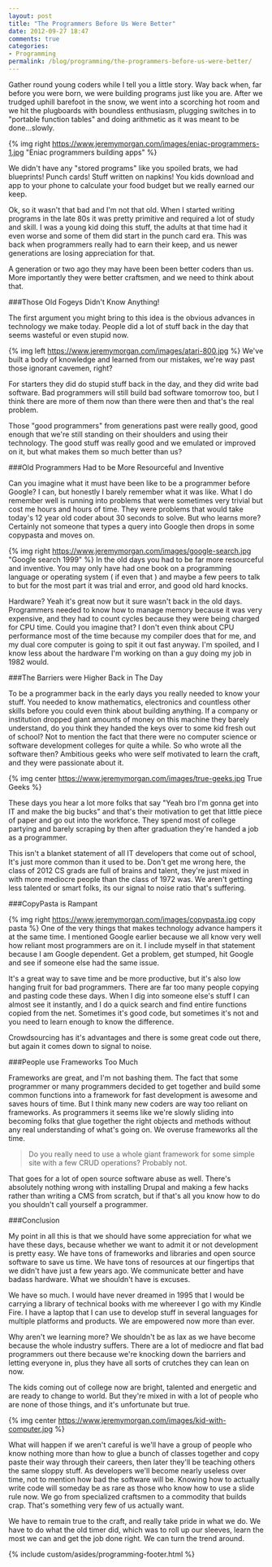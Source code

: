 ```yaml
---
layout: post
title: "The Programmers Before Us Were Better"
date: 2012-09-27 18:47
comments: true
categories: 
- Programming
permalink: /blog/programming/the-programmers-before-us-were-better/
---
```


Gather round young coders while I tell you a little story. Way back when, far before you were born, we were building programs just like you are. After we trudged uphill barefoot in the snow, we went into a scorching hot room and we hit the plugboards with boundless enthusiasm, plugging switches in to "portable function tables" and doing arithmetic as it was meant to be done...slowly. 
<!-- more --> 
{% img right https://www.jeremymorgan.com/images/eniac-programmers-1.jpg "Eniac programmers building apps" %}

We didn't have any "stored programs" like you spoiled brats, we had blueprints! Punch cards! Stuff written on napkins! You kids download and app to your phone to calculate your food budget but we really earned our keep. 

Ok, so it wasn't that bad and I'm not that old. When I started writing programs in the late 80s it was pretty primitive and required a lot of study and skill. I was a young kid doing this stuff, the adults at that time had it even worse and some of them did start in the punch card era. This was back when programmers really had to earn their keep, and us newer generations are losing appreciation for that. 

A generation or two ago they may have been been better coders than us. More importantly they were better craftsmen, and we need to think about that. 

###Those Old Fogeys Didn't Know Anything!

The first argument you might bring to this idea is the obvious advances in technology we make today. People did a lot of stuff back in the day that seems wasteful or even stupid now. 

{% img left https://www.jeremymorgan.com/images/atari-800.jpg %}  We've built a body of knowledge and learned from our mistakes, we're way past those ignorant cavemen, right? 

For starters they did do stupid stuff back in the day, and they did write bad software. Bad programmers will still build bad software tomorrow too, but I think there are more of them now than there were then and that's the real problem. 

Those "good programmers" from generations past were really good, good enough that we're still standing on their shoulders and using their technology. The good stuff was really good and we emulated or improved on it, but what makes them so much better than us? 

###Old Programmers Had to be More Resourceful and Inventive

Can you imagine what it must have been like to be a programmer before Google? I can, but honestly I barely remember what it was like. What I do remember well is running into problems that were sometimes very trivial but cost me hours and hours of time. They were problems that would take today's 12 year old coder about 30 seconds to solve. But who learns more? Certainly not someone that types a query into Google then drops in some copypasta and moves on. 

{% img right https://www.jeremymorgan.com/images/google-search.jpg "Google search 1999" %}
In the old days you had to be far more resourceful and inventive. You may only have had one book on a programming language or operating system ( if even that ) and maybe a few peers to talk to but for the most part it was trial and error, and good old hard knocks. 

Hardware? Yeah it's great now but it sure wasn't back in the old days. Programmers needed to know how to manage memory because it was very expensive, and they had to count cycles because they were being charged for CPU time. Could you imagine that? I don't even think about CPU performance most of the time because my compiler does that for me, and my dual core computer is going to spit it out fast anyway. I'm spoiled, and I know less about the hardware I'm working on than a guy doing my job in 1982 would. 

###The Barriers were Higher Back in The Day

To be a programmer back in the early days you really needed to know your stuff. You needed to know mathematics, electronics and countless other skills before you could even think about building anything. If a company or institution dropped giant amounts of money on this machine they barely understand, do you think they handed the keys over to some kid fresh out of school? Not to mention the fact that there were no computer science or software development colleges for quite a while. So who wrote all the software then? Ambitious geeks who were self motivated to learn the craft, and they were passionate about it.

{% img center https://www.jeremymorgan.com/images/true-geeks.jpg True Geeks %}

These days you hear a lot more folks that say "Yeah bro I'm gonna get into IT and make the big bucks" and that's their motivation to get that little piece of paper and go out into the workforce. They spend most of college partying and barely scraping by then after graduation they're handed a job as a programmer. 

This isn't a blanket statement of all IT developers that come out of school, It's just more common than it used to be. Don't get me wrong here, the class of 2012 CS grads are full of brains and talent, they're just mixed in with more mediocre people than the class of 1972 was. We aren't getting less talented or smart folks, its our signal to noise ratio that's suffering. 

###CopyPasta is Rampant 

{% img right https://www.jeremymorgan.com/images/copypasta.jpg copy pasta %}
One of the very things that makes technology advance hampers it at the same time. I mentioned Google earlier because we all know very well how reliant most programmers are on it. I include myself in that statement because I am Google dependent. Get a problem, get stumped, hit Google and see if someone else had the same issue. 

It's a great way to save time and be more productive, but it's also low hanging fruit for bad programmers. There are far too many people copying and pasting code these days. When I dig into someone else's stuff I can almost see it instantly, and I do a quick search and find entire functions copied from the net. Sometimes it's good code, but sometimes it's not and you need to learn enough to know the difference. 

Crowdsourcing has it's advantages and there is some great code out there, but again it comes down to signal to noise. 

###People use Frameworks Too Much

Frameworks are great, and I'm not bashing them. The fact that some programmer or many programmers decided to get together and build some common functions into a framework for fast development is awesome and saves hours of time. But I think many new coders are way too reliant on frameworks. As programmers it seems like we're slowly sliding into becoming folks that glue together the right objects and methods without any real understanding of what's going on. We overuse frameworks all the time. 

>Do you really need to use a whole giant framework for some simple site with a few CRUD operations? Probably not. 

That goes for a lot of open source software abuse as well. There's absolutely nothing wrong with installing Drupal and making a few hacks rather than writing a CMS from scratch, but if that's all you know how to do you shouldn't call yourself a programmer. 

###Conclusion

My point in all this is that we should have some appreciation for what we have these days, because whether we want to admit it or not development is pretty easy. We have tons of frameworks and libraries and open source software to save us time.  We have tons of resources at our fingertips that we didn't have just a few years ago. We communicate better and have badass hardware. What we shouldn't have is excuses. 

We have so much. I would have never dreamed in 1995 that I would be carrying a library of technical books with me whereever I go with my Kindle Fire. I have a laptop that I can use to develop stuff in several languages for multiple platforms and products. We are empowered now more than ever.

Why aren't we learning more? We shouldn't be as lax as we have become because the whole industry suffers. There are a lot of mediocre and flat bad programmers out there because we're knocking down the barriers and letting everyone in, plus they have all sorts of crutches they can lean on now. 

The kids coming out of college now are bright, talented and energetic and are ready to change to world. But they're mixed in with a lot of people who are none of those things, and it's unfortunate but true. 

{% img center https://www.jeremymorgan.com/images/kid-with-computer.jpg %}

What will happen if we aren't careful is we'll have a group of people who know nothing more than how to glue a bunch of classes together and copy paste their way through their careers, then later they'll be teaching others the same sloppy stuff. As developers we'll become nearly useless over time, not to mention how bad the software will be. Knowing how to actually write code will someday be as rare as those who know how to use a slide rule now. We go from specialized craftsmen to a commodity that builds crap. That's something very few of us actually want. 

We have to remain true to the craft, and really take pride in what we do. We have to do what the old timer did, which was to roll up our sleeves, learn the most we can and get the job done right. We can turn the trend around. 

{% include custom/asides/programming-footer.html %}

